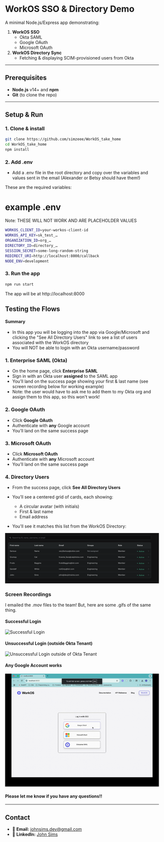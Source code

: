 # WorkOS SSO & Directory Demo

A minimal Node.js/Express app demonstrating:

1. **WorkOS SSO**
   - Okta SAML
   - Google OAuth
   - Microsoft OAuth
2. **WorkOS Directory Sync**
   - Fetching & displaying SCIM-provisioned users from Okta

---

## Prerequisites

- **Node.js** v14+ and **npm**
- **Git** (to clone the repo)

---

## Setup & Run

### 1. Clone & install

```bash
git clone https://github.com/simzeee/WorkOS_take_home
cd WorkOS_take_home
npm install
```

### 2. Add .env

- Add a .env file in the root directory and copy over the variables and values sent in the email (Alexander or Betsy should have them!)

These are the required variables:

# example .env

Note: THESE WILL NOT WORK AND ARE PLACEHOLDER VALUES

```bash
WORKOS_CLIENT_ID=your-workos-client-id
WORKOS_API_KEY=sk_test_…
ORGANIZATION_ID=org_…
DIRECTORY_ID=directory_…
SESSION_SECRET=some-long-random-string
REDIRECT_URI=http://localhost:8000/callback
NODE_ENV=development
```

### 3. Run the app

```bash
npm run start
```

The app will be at http://localhost:8000

## Testing the Flows

#### Summary

- In this app you will be logging into the app via Google/Microsoft and clicking the "See All Directory Users" link to see a list of users associated with the WorkOS directory
- You will NOT be able to login with an Okta username/password

### 1. Enterprise SAML (Okta)

- On the home page, click **Enterprise SAML**
- Sign in with an Okta user **assigned** to the SAML app
- You’ll land on the success page showing your first & last name (see screen recording below for working example)
- Note: the user would have to ask me to add them to my Okta org and assign them to this app, so this won't work!

### 2. Google OAuth

- Click **Google OAuth**
- Authenticate with **any** Google account
- You’ll land on the same success page

### 3. Microsoft OAuth

- Click **Microsoft OAuth**
- Authenticate with **any** Microsoft account
- You’ll land on the same success page

### 4. Directory Users

- From the success page, click **See All Directory Users**
- You’ll see a centered grid of cards, each showing:

  - A circular avatar (with initials)
  - First & last name
  - Email address

- You'll see it matches this list from the WorkOS Directory:

![Directory Sync](./public/images/directory_sync.png)

### Screen Recordings

I emailed the .mov files to the team! But, here are some .gifs of the same thing.

#### Successful Login

![Successful Login](./recordings/login_test_successful.gif)

#### Unsuccessful Login (outside Okta Tenant)

![Unsuccessful Login outside of Okta Tenant](./recordings/login_test_not_assigned.gif)

#### Any Google Account works

![Any Google Account Works](./recordings/login_successful_any_google_account_works.gif)

#### Please let me know if you have any questions!!

---

## Contact

- 📧 **Email:** [johnsims.dev@gmail.com](mailto:johnsims.dev@gmail.com)  
- 🔗 **LinkedIn:** [John Sims](https://www.linkedin.com/in/jwsims/)  
